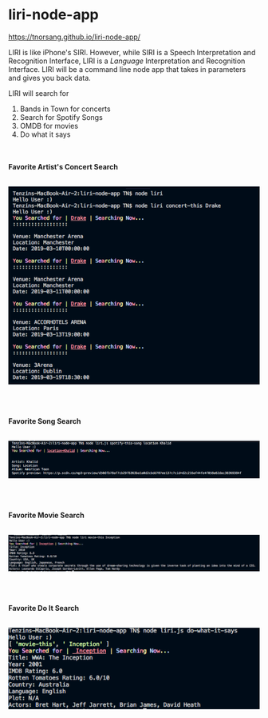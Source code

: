 # liri-node-app
https://tnorsang.github.io/liri-node-app/

LIRI is like iPhone's SIRI. However, while SIRI is a Speech Interpretation and Recognition Interface, LIRI is a _Language_ Interpretation and Recognition Interface. LIRI will be a command line node app that takes in parameters and gives you back data.

LIRI will search for 
1) Bands in Town for concerts
2) Search for Spotify Songs
3) OMDB for movies
4) Do what it says 
<br><br><br>

<b>Favorite Artist's Concert Search <br><br>

<img src="images/concert-this.png" alt="Concert Image" width="700px">

<br><br>

<b> Favorite Song Search <br> <br> 

<img src="images/spotify-this.png" alt="Spotify Image" width="700px">

<br><br>

<b> Favorite Movie Search <br> <br>

<img src="images/movie-this.png" alt="Movie Image" width="700px">

<br><br>

<b> Favorite Do It Search <br> <br>
  
<img src="images/do-what-it-says.png" alt="Doit Image" width="700px">







